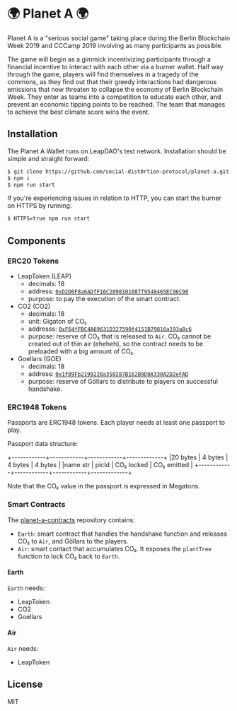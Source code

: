 # 🌍 Planet A 🌍

Planet A is a "serious social game" taking place during the Berlin Blockchain Week 2019 and CCCamp 2019 involving as many participants as possible.

The game will begin as a gimmick incentivizing participants through a financial incentive to interact with each other via a burner wallet. Half way through the game, players will find themselves in a tragedy of the commons, as they find out that their greedy interactions had dangerous emissions that now threaten to collapse the economy of Berlin Blockchain Week. They enter as teams into a competition to educate each other, and prevent an economic tipping points to be reached. The team that manages to achieve the best climate score wins the event.

## Installation

The Planet A Wallet runs on LeapDAO's test network. Installation should be
simple and straight forward:

```bash
$ git clone https://github.com/social-dist0rtion-protocol/planet-a.git
$ npm i
$ npm run start
```

If you're experiencing issues in relation to HTTP, you can start the burner on
HTTPS by running:

```bash
$ HTTPS=true npm run start
```

## Components

### ERC20 Tokens
- LeapToken (LEAP)
  - decimals: 18
  - address: [`0xD2D0F8a6ADfF16C2098101087f9548465EC96C98`](https://testnet.leapdao.org/explorer/address/0xD2D0F8a6ADfF16C2098101087f9548465EC96C98)
  - purpose: to pay the execution of the smart contract.
- CO2 (CO2)
  - decimals: 18
  - unit: Gigaton of CO₂
  - addresss: [`0xF64fFBC4A69631D327590f4151B79816a193a8c6`](https://testnet.leapdao.org/explorer/address/0xF64fFBC4A69631D327590f4151B79816a193a8c6)
  - purpose: reserve of CO₂ that is released to `Air`. CO₂ cannot be created out of thin air (eheheh), so the contract needs to be preloaded with a big amount of CO₂.
- Goellars (GOE)
  - decimals: 18
  - address: [`0x1f89Fb2199220a350287B162B9D0A330A2D2eFAD`](https://testnet.leapdao.org/explorer/address/0x1f89Fb2199220a350287B162B9D0A330A2D2eFAD)
  - purpose: reserve of Göllars to distribute to players on successful handshake.

### ERC1948 Tokens
Passports are ERC1948 tokens. Each player needs at least one passport to play.

Passport data structure:

+------------+------------+------------+-------------+
|20 bytes    | 4 bytes    | 4 bytes    | 4 bytes     |
|name str    | picId      | CO₂ locked | CO₂ emitted |
+------------+------------+------------+-------------+

Note that the CO₂ value in the passport is expressed in Megatons.

### Smart Contracts
The [planet-a-contracts](https://github.com/social-dist0rtion-protocol/planet-a-contracts) repository contains:
- `Earth`: smart contract that handles the handshake function and releases CO₂ to `Air`, and Göllars to the players.
- `Air`: smart contact that accumulates CO₂. It exposes the `plantTree` function to lock CO₂ back to `Earth`.

#### Earth
`Earth` needs:
- LeapToken
- CO2
- Goellars

#### Air
`Air` needs:
- LeapToken

## License

MIT
